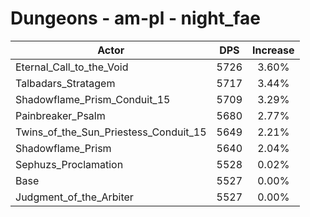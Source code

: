 # Dungeons - am-pl - night_fae
| Actor | DPS | Increase |
|---|:---:|:---:|
|Eternal_Call_to_the_Void|5726|3.60%|
|Talbadars_Stratagem|5717|3.44%|
|Shadowflame_Prism_Conduit_15|5709|3.29%|
|Painbreaker_Psalm|5680|2.77%|
|Twins_of_the_Sun_Priestess_Conduit_15|5649|2.21%|
|Shadowflame_Prism|5640|2.04%|
|Sephuzs_Proclamation|5528|0.02%|
|Base|5527|0.00%|
|Judgment_of_the_Arbiter|5527|0.00%|
